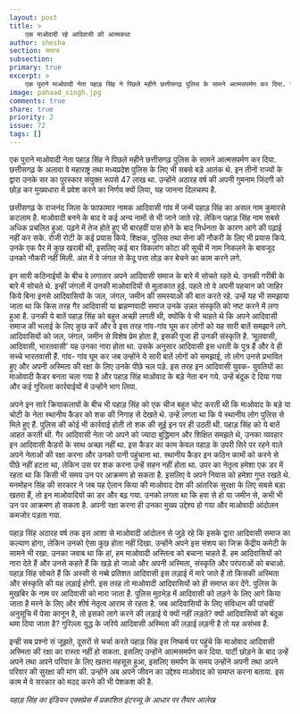 ```yaml
---
layout: post
title: >
    एक माओवादी रहे आदिवासी की आत्मकथा
author: shesha
section: समाज
subsection:
primary: true
excerpt: >
    एक पुराने माओवादी नेता पहाड़ सिंह ने पिछले महीने छत्तीसगढ़ पुलिस के सामने आत्मसपर्मण कर दिया. छत्तीसगढ़ के अलावा वे महाराष्ट्र तथा मध्यप्रदेश पुलिस के लिए भी सबसे बड़े आतंक थे. इन तीनों राज्यों के द्वारा उनके सर का पुरस्कार संयुक्त रूपसे 47 लाख था.
image: pahaad_singh.jpg
comments: true
share: true
priority: 2
issue: 72
tags: []
---
```


एक पुराने माओवादी नेता पहाड़ सिंह ने पिछले महीने छत्तीसगढ़ पुलिस के सामने आत्मसपर्मण कर दिया. छत्तीसगढ़ के अलावा वे महाराष्ट्र तथा मध्यप्रदेश पुलिस के लिए भी सबसे बड़े आतंक थे. इन तीनों राज्यों के द्वारा उनके सर का पुरस्कार संयुक्त रूपसे 47 लाख था. उन्होंने अठारह वर्ष की अपनी गुमनाम जिंदगी को छोड़ कर मुख्यधारा में प्रवेश करने का निर्णय क्यों लिया, यह जानना दिलचस्प है.

छत्तीसगढ़ के राजनंद जिला के फाफामार नामक आदिवासी गांव में जन्में पहाड़ सिंह का असल नाम कुमारसे कटलाम है. माओवादी बनने के बाद वे कई अन्य नामों से भी जाने जाते रहे. लेकिन पहाड़ सिंह नाम सबसे अधिक प्रचलित हुआ. पढ़ने में तेज होते हुए भी बारहवीं पास होने के बाद निर्धनता के कारण आगे की पढ़ाई नहीं कर सके. रोजी रोटी के कई प्रयास किये. शिक्षक, पुलिस तथा सेना की नौकरी के लिए भी प्रयास किये. उनके एक पैर में कुछ खराबी थी, इसलिए कई बार विकलांग कोटा की सूची में नाम निकलने के बावजूद उनको नौकरी नहीं मिली. अंत में वे जंगल से केंदू पत्ता तोड़ कर बेचने का काम करने लगे.

इन सारी कठिनाईयों के बीच वे लगातार अपने आदिवासी समाज के बारे में सोचते रहते थे. उनकी गरीबी के बारे में सोचते थे. इन्हीं जंगलों में उनकी माओवादियों से मुलाकात हुई. पहले तो वे अपनी पहचान को जाहिर किये बिना इनसे आदिवासियों के जल, जंगल, जमीन की समस्याओं की बात करते रहे. उन्हें यह भी समझाया जाता था कि किस तरह गैर आदिवासी या ब्राहम्णवादी समाज उनके उन्नत संस्कृति को नष्ट करने में लगा हुआ है. उनकी ये बातें पहाड़ सिंह को बहुत अच्छी लगती थी, क्योंकि वे भी चाहते थे कि अपने आदिवासी समाज की भलाई के लिए कुछ करें और वे इस तरह गांव-गांव घूम कर लोगों को यह सारी बातें समझाने लगे. आदिवासियों को जल, जंगल, जमीन से विशेष प्रेम होता है, इसकी पूजा ही उनकी संस्कृति है. ‘मूलवासी, आदिवासी, भारतवासी’ यह उनका नारा होता था. उसके अनुसार आदिवासी इस धरती के पुत्र हैं और वे ही सच्चे भारतवासी हैं. गांव- गांव घूम कर जब उन्होंने ये सारी बातें लोगों को समझाई, तो लोग उनसे प्रभावित हुए और अपनी अस्मिता की रक्षा के लिए उनके पीछे चल पड़े. इस तरह इन आदिवासी युवक- युवतियों का माओवादी कैडर बनता चला गया है और पहाड़ सिंह माओवाद के बड़े नेता बन गये. उन्हें बंदूक दे दिया गया और कई गुरिल्ला कार्रवाईयों में उन्होंने भाग लिया.

अपने इन सारे क्रियाकलापों के बीच भी पहाड़ सिंह को एक चीज बहुत चोट करती थी कि माओवाद के बड़े या चोटी के नेता स्थानीय कैडर को शक की निगाह से देखते थे. उन्हें लगता था कि ये स्थानीय लोग पुलिस से मिले हुए हैं. पुलिस की कोई भी कार्रवाई होती तो शक की सूई इन पर ही उठती थी. पहाड़ सिंह को ये बातें आहत करती थी. गैर आदिवासी नेता जो अपने को ज्यादा बुद्धिमान और शिक्षित समझते थे, उनका व्यवहार इन आदिवासी कैडरों के साथ अच्छा नहीं था. इस कैडर का काम केवल पहाड़ के उपरी सिरे पर रहने वाले अपने नेताओं की रक्षा करना और उनको पानी पहुंचाना था. स्थानीय कैडर इन कठिन कामों को करने से पीछे नहीं हटता था, लेकिन उस पर शक करना उन्हें सहन नहीं होता था. उपर का नेतृत्व हमेशा एक डर में रहता था कि किसी भी समय उन पर आक्रमण हो सकता है. इसलिए वे अपने निवास को हमेशा गुप्त रखते थे. मनमोहन सिंह की सरकार ने जब यह ऐलान किया की माओवाद देश की आंतरिक सुरक्षा के लिए सबसे बड़ा खतरा हैं, तो इन माओवादियों का डर और बढ़ गया. उनको लगता था कि हवा से हो या जमीन से, कभी भी उन पर आक्रमण हो सकता है. अपनी रक्षा करना ही उनका मुख्य उद्देश्य हो गया और माओवादी आंदोलन कमजोर पड़ता गया.

पहाड़ सिंह अठारह वर्ष तक इस आशा से माओवादी आंदोलन से जुड़े रहे कि इसके द्वारा आदिवासी समाज का कल्याण होगा, लेकिन उनको ऐसा कुछ होता नहीं दिखा. उन्होंने अपने इस संशय का जिक्र केंद्रीय कमेटी के सामने भी रखा. उनका जवाब था कि हां, हम माओवादी अस्तित्व को बचाना चाहते हैं. हम आदिवासियों को नारा देते हैं और उनसे कहते हैं कि खड़े हो जाओ और अपनी अस्मिता, संस्कृति और परंपराओं को बचाओ. पहाड़ सिंह सोचते हैं कि अस्सी से नब्बे प्रतिशत आदिवासी इस लड़ाई में मारे जाते हैं तो किसकी अस्मिता और संस्कृति की यह लड़ाई होगी. इस तरह तो माओवादी आदिवासियों को ही समाप्त कर देंगे. पुलिस के मुखबिर के नाम पर आदिवासी को मारा जाता है. पुलिस मुठभेड़ में आदिवासी को लड़ने के लिए आगे किया जाता है मरने के लिए और शीर्ष नेतृत्व आराम से रहता है. जब आदिवासियों के लिए संविधान की पांचवीं अनुसूचि में पेसा कानून है, तो इसको लागे करने की लड़ाई ये क्यों नहीं लड़ते? क्यों आदिवासियों को बंदूक थमा दिया जाता है? गुरिल्ला युद्ध के जरिये आदिवासी अस्मिता की लड़ाई लड़नी है तो यह असंभव है.

इन्ही सब प्रश्नो सं जूझते, दूसरों से चर्चा करते पहाड़ सिंह इस निष्कर्ष पर पहुंचे कि माओवाद आदिवासी अस्मिता की रक्षा का रास्ता नहीं हो सकता. इसलिए उन्होंने आत्मसमर्पण कर दिया. पार्टी छोड़ने के बाद उन्हें अपने तथा अपने परिवार के लिए खतरा महसूस हुआ, इसलिए समर्पण के समय उन्होंने अपनी तथा अपने परिवार की सुरक्षा की मांग की. उन्होंने अब अपने जीवन का उद्देश्य माओवाद को समाप्त करना बताया. इस काम में वे सरकार को मदद करने की भी पेशकश की है.

*पहाड़ सिंह का इंडियन एक्सप्रेस में प्रकाशित इंटरव्यू के आधार पर तैयार आलेख*